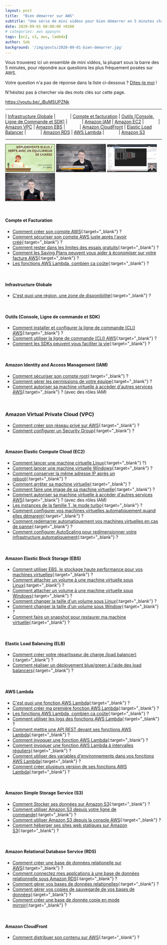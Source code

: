 ```yaml
---
layout: post
title:  "Bien démarrer sur AWS"
subtitle: "Une série de mini vidéos pour bien démarrer en 5 minutes chrono"
date: 2020-09-01 00:00:00 +0100
# categories: aws appsync
tags: [ec2, s3, aws, lambda]
author: Seb
background: '/img/posts/2020-09-01-bien-demarrer.jpg'
---
```


Vous trouverez ici un ensemble de mini vidéos, la plupart sous la barre des 5 minutes, pour répondre aux questions les plus fréquement posées sur AWS.

Votre question n'a pas de réponse dans la liste ci-dessous ? [Dites-le moi](mailto:stormacq@amazon.com) !

N'hésitez pas à chercher via des mots clés sur cette page.

https://youtu.be/_iBuMSUPZNk

--- 

| [Infrastructure Globale](#infrastructure-globale) | &nbsp;&nbsp;&nbsp;&nbsp;&nbsp;&nbsp;&nbsp;&nbsp;&nbsp;&nbsp; | [Compte et facturation](#compte-et-facturation) 
| [Outils (Console, Ligne de Commande et SDK)](#outils-console-ligne-de-commande-et-sdk) | &nbsp;&nbsp;&nbsp;&nbsp;&nbsp;&nbsp;&nbsp;&nbsp;&nbsp;&nbsp; | [Amazon IAM](#amazon-identity-and-access-management-iam) 
| [Amazon EC2](#amazon-elastic-compute-cloud-ec2) | &nbsp;&nbsp;&nbsp;&nbsp;&nbsp;&nbsp;&nbsp;&nbsp;&nbsp;&nbsp; | [Amazon VPC](#amazon-virtual-private-cloud-vpc) 
| [Amazon EBS](#amazon-elastic-block-storage-ebs) | &nbsp;&nbsp;&nbsp;&nbsp;&nbsp;&nbsp;&nbsp;&nbsp;&nbsp;&nbsp; | [Amazon CloudFront](#amazon-cloudfront) 
| [Elastic Load Balancer](#elastic-load-balancing-elb) | &nbsp;&nbsp;&nbsp;&nbsp;&nbsp;&nbsp;&nbsp;&nbsp;&nbsp;&nbsp; |  [Amazon RDS](#amazon-relational-database-service-rds)
| [AWS Lambda](#aws-lambda) | &nbsp;&nbsp;&nbsp;&nbsp;&nbsp;&nbsp;&nbsp;&nbsp;&nbsp;&nbsp; | [Amazon S3](#amazon-simples-torage-service-s3) 

--- 

![video0](/img/posts/2020-09-03_video0.jpg)&nbsp;![video1](/img/posts/2020-09-03_video1.png)&nbsp;![video2](/img/posts/2020-09-03_video2.png)&nbsp;![video3](/img/posts/2020-09-03_video3.png)


<p/>
&nbsp;

#### Compte et Facturation 

- [Comment créer son compte AWS](https://www.youtube.com/watch?v=TjKu5iwr3x8&list=PLL_L4MF1Z7JW_-LW4ikJsgF2EIfpOp-IU&index=24){:target="_blank"} ?
- [Comment sécuriser son compte AWS juste après l'avoir créé](https://www.youtube.com/watch?v=Jk3bJODIVf8&list=PLL_L4MF1Z7JW_-LW4ikJsgF2EIfpOp-IU&index=25){:target="_blank"} ?
- [Comment rester dans les limites des essais gratuits](https://www.youtube.com/watch?v=qbxUI3TxFA4&list=PLL_L4MF1Z7JW_-LW4ikJsgF2EIfpOp-IU&index=26){:target="_blank"} ?
- [Comment les Saving Plans peuvent vous aider à économiser sur votre facture AWS](https://www.youtube.com/watch?v=MmZCFxoxdbc&list=PLL_L4MF1Z7JW_-LW4ikJsgF2EIfpOp-IU&index=27){:target="_blank"} ?
- [Les fonctions AWS Lambda, combien ca coûte](https://www.youtube.com/watch?v=k_pGl8OMKpE&list=PLL_L4MF1Z7JW_-LW4ikJsgF2EIfpOp-IU&index=32){:target="_blank"} ?


<p/>
&nbsp;

#### Infrastructure Globale 

- [C'est quoi une région, une zone de disponibilité](https://www.youtube.com/watch?v=RxWPIcuj6lQ&list=PLL_L4MF1Z7JW_-LW4ikJsgF2EIfpOp-IU){:target="_blank"} ?

<p/>
&nbsp;

#### Outils (Console, Ligne de commande et SDK) 

- [Comment installer et configurer la ligne de commande (CLI) AWS](https://www.youtube.com/watch?v=V63ZzExqQIw&list=PLL_L4MF1Z7JW_-LW4ikJsgF2EIfpOp-IU&index=3){:target="_blank"} ? 
- [Comment utiliser la ligne de commande (CLI) AWS](https://www.youtube.com/watch?v=c7BnfiMSB4Y&list=PLL_L4MF1Z7JW_-LW4ikJsgF2EIfpOp-IU&index=4){:target="_blank"}  ?
- [Comment les SDKs peuvent vous faciliter la vie](https://www.youtube.com/watch?v=q0zeFK2LWPY&list=PLL_L4MF1Z7JW_-LW4ikJsgF2EIfpOp-IU&index=5){:target="_blank"} ?

<p/>
&nbsp;

#### Amazon Identity and Access Management (IAM) 

- [Comment sécuriser son compte root](https://www.youtube.com/watch?v=29qidFrp0fs&list=PLL_L4MF1Z7JW_-LW4ikJsgF2EIfpOp-IU&index=10){:target="_blank"} ?
- [Comment gèrer les permissions de votre équipe](https://www.youtube.com/watch?v=ZMHlBza1l1A&list=PLL_L4MF1Z7JW_-LW4ikJsgF2EIfpOp-IU&index=11){:target="_blank"} ?
- [Comment autoriser sa machine virtuelle à accèder d'autres services AWS](https://www.youtube.com/watch?v=V_-rudjXAXI&list=PLL_L4MF1Z7JW_-LW4ikJsgF2EIfpOp-IU&index=29){:target="_blank"} ? (avec des rôles IAM)

<p/>
&nbsp;

### Amazon Virtual Private Cloud (VPC)

- [Comment créer son réseau privé sur AWS](https://www.youtube.com/watch?v=5ZrDBWP0Okw&list=PLL_L4MF1Z7JW_-LW4ikJsgF2EIfpOp-IU&index=23){:target="_blank"} ?
- [Comment configurer un Security Group](https://www.youtube.com/watch?v=QwhexkU2ya4&list=PLL_L4MF1Z7JW_-LW4ikJsgF2EIfpOp-IU&index=13){:target="_blank"} ?

<p/>
&nbsp;

#### Amazon Elastic Compute Cloud (EC2)

- [Comment lancer une machine cirtuelle Linux](https://www.youtube.com/watch?v=ZbGDmznG0iw&list=PLL_L4MF1Z7JW_-LW4ikJsgF2EIfpOp-IU&index=22){:target="_blank"} ?}
- [Comment lancer une machine virtuelle Windows](https://www.youtube.com/watch?v=aARcLxcGJaU&list=PLL_L4MF1Z7JW_-LW4ikJsgF2EIfpOp-IU&index=21){:target="_blank"} ?
- [Comment conserver la même adresse IP après un reboot](https://www.youtube.com/watch?v=oSMEQlQDohM&list=PLL_L4MF1Z7JW_-LW4ikJsgF2EIfpOp-IU&index=12){:target="_blank"} ?
- [Comment arrêter sa machine virtuelle](https://www.youtube.com/watch?v=Vd6X4DlxghQ&list=PLL_L4MF1Z7JW_-LW4ikJsgF2EIfpOp-IU&index=20){:target="_blank"} ?
- [Comment faire une image de sa machine virtuelle](https://www.youtube.com/watch?v=xjZx37dsVRw&list=PLL_L4MF1Z7JW_-LW4ikJsgF2EIfpOp-IU&index=28){:target="_blank"} ?
- [Comment autoriser sa machine virtuelle à accèder d'autres services AWS](https://www.youtube.com/watch?v=V_-rudjXAXI&list=PLL_L4MF1Z7JW_-LW4ikJsgF2EIfpOp-IU&index=29){:target="_blank"} ? (avec des rôles IAM)
- [Les instances de la famille T, le mode turbo](https://www.youtube.com/watch?v=FYkjT20Cric&list=PLL_L4MF1Z7JW_-LW4ikJsgF2EIfpOp-IU&index=30){:target="_blank"} ?
- [Comment configurer vos machines virtuelles automatiquement quand elles démarent](https://www.youtube.com/watch?v=iivacbYmQ-0&list=PLL_L4MF1Z7JW_-LW4ikJsgF2EIfpOp-IU&index=40){:target="_blank"} ?
- [Comment redémarrer automatiquement vos machines virtuelles en cas de panne](https://www.youtube.com/watch?v=f7WMawmVz6k&list=PLL_L4MF1Z7JW_-LW4ikJsgF2EIfpOp-IU&index=41){:target="_blank"} ?
- [Comment configurer AutoScaling pour redimensionner votre infrastructure automatiquement](https://www.youtube.com/watch?v=NuYTRLt4dMA&list=PLL_L4MF1Z7JW_-LW4ikJsgF2EIfpOp-IU&index=42){:target="_blank"} ?


<p/>
&nbsp;

#### Amazon Elastic Block Storage (EBS)

- [Comment utiliser EBS, le stockage haute performance pour vos machines virtuelles](https://www.youtube.com/watch?v=cNaiezlLdgU&list=PLL_L4MF1Z7JW_-LW4ikJsgF2EIfpOp-IU&index=14){:target="_blank"} ?
- [Comment attacher un volume à une machine virtuelle sous Linux](https://www.youtube.com/watch?v=xt4SZzRHA5w&list=PLL_L4MF1Z7JW_-LW4ikJsgF2EIfpOp-IU&index=15){:target="_blank"} ?
- [Comment attacher un volume à une machine virtuelle sous Windows](https://www.youtube.com/watch?v=TJgwJ0qB-Ss&list=PLL_L4MF1Z7JW_-LW4ikJsgF2EIfpOp-IU&index=16){:target="_blank"} ?
- [Comment changer la taille d'un volume sous Linux](https://www.youtube.com/watch?v=Dg-_8J48_Jc&list=PLL_L4MF1Z7JW_-LW4ikJsgF2EIfpOp-IU&index=17){:target="_blank"} ?
- [Comment changer la taille d'un volume sous Window](https://www.youtube.com/watch?v=nMDiEka4Jgg&list=PLL_L4MF1Z7JW_-LW4ikJsgF2EIfpOp-IU&index=18){:target="_blank"} ?
- [Comment faire un snapshot pour restaurer ma machine virtuelle](https://www.youtube.com/watch?v=3nRWtPDtW_c&list=PLL_L4MF1Z7JW_-LW4ikJsgF2EIfpOp-IU&index=19){:target="_blank"} ?

<p/>
&nbsp;

#### Elastic Load Balancing (ELB)

- [Comment créer votre répartisseur de charge (load balancer)](https://www.youtube.com/watch?v=66vwXpmK9NI&list=PLL_L4MF1Z7JW_-LW4ikJsgF2EIfpOp-IU&index=44){:target="_blank"} ?
- [Comment réaliser un déployement blue/green à l'aide des load balancers](https://www.youtube.com/watch?v=NxbDHn5ryc8&list=PLL_L4MF1Z7JW_-LW4ikJsgF2EIfpOp-IU&index=43){:target="_blank"} ?

<p/>
&nbsp;

#### AWS Lambda

- [C'est quoi une fonction AWS Lambda](https://www.youtube.com/watch?v=JEv8_tMdgNk&list=PLL_L4MF1Z7JW_-LW4ikJsgF2EIfpOp-IU&index=33){:target="_blank"} ?
- [Comment créer ma première fonction AWS Lambda](https://www.youtube.com/watch?v=xQ5Grs3KLJk&list=PLL_L4MF1Z7JW_-LW4ikJsgF2EIfpOp-IU&index=31){:target="_blank"} ?
- [Les fonctions AWS Lambda, combien ca coûte](https://www.youtube.com/watch?v=k_pGl8OMKpE&list=PLL_L4MF1Z7JW_-LW4ikJsgF2EIfpOp-IU&index=32){:target="_blank"} ?
- [Comment utiliser les logs des fonctions AWS Lambda](https://www.youtube.com/watch?v=It-B-X2NuUg&list=PLL_L4MF1Z7JW_-LW4ikJsgF2EIfpOp-IU&index=34){:target="_blank"} ?
- [Comment mettre une API REST devant ses fonctions AWS Lambda](https://www.youtube.com/watch?v=ykPVzUvcLk4&list=PLL_L4MF1Z7JW_-LW4ikJsgF2EIfpOp-IU&index=35){:target="_blank"} ?
- [Comment invoquer une fonction AWS Lambda](https://www.youtube.com/watch?v=Wopa3G5t96o&list=PLL_L4MF1Z7JW_-LW4ikJsgF2EIfpOp-IU&index=36){:target="_blank"} ?
- [Comment invoquer une fonction AWS Lambda à intervalles réguliers](https://www.youtube.com/watch?v=W6qE_U7nEs0&list=PLL_L4MF1Z7JW_-LW4ikJsgF2EIfpOp-IU&index=37){:target="_blank"} ?
- [Comment utiliser des variables d'environnements dans vos fonctions AWS Lambda](https://www.youtube.com/watch?v=T76BhyVtBUk&list=PLL_L4MF1Z7JW_-LW4ikJsgF2EIfpOp-IU&index=38){:target="_blank"} ?
- [Comment créer plusieurs version de ses fonctions AWS Lambda](https://www.youtube.com/watch?v=VpiDZ7lN8LI&list=PLL_L4MF1Z7JW_-LW4ikJsgF2EIfpOp-IU&index=39){:target="_blank"} ?

<p/>
&nbsp;

#### Amazon Simple Storage Service (S3)

- [Comment Stocker ses données sur Amazon S3](https://www.youtube.com/watch?v=4RI3pDKpx38&list=PLL_L4MF1Z7JW_-LW4ikJsgF2EIfpOp-IU&index=9){:target="_blank"} ?
- [Comment utiliser Amazon S3 depuis votre ligne de commande](https://www.youtube.com/watch?v=qBiJd-CpqI4&list=PLL_L4MF1Z7JW_-LW4ikJsgF2EIfpOp-IU&index=2){:target="_blank"} ?
- [Comment utiliser Amazon S3 depuis la console AWS](https://www.youtube.com/watch?v=y9DfZWGmqaY&list=PLL_L4MF1Z7JW_-LW4ikJsgF2EIfpOp-IU&index=8){:target="_blank"} ?
- [Comment héberger ses sites web statiques sur Amazon S3](https://www.youtube.com/watch?v=-UZH_B2o7YY&list=PLL_L4MF1Z7JW_-LW4ikJsgF2EIfpOp-IU&index=6){:target="_blank"} ?

<p/>
&nbsp;

#### Amazon Relational Database Service (RDS)

- [Comment créer une base de données relationelle sur AWS](https://www.youtube.com/watch?v=adB--KhJ95w&list=PLL_L4MF1Z7JW_-LW4ikJsgF2EIfpOp-IU&index=47){:target="_blank"} ?
- [Comment connectez mes applcations à une base de données relationnelle sous Amazon RDS](https://www.youtube.com/watch?v=48SW96Obb-M&list=PLL_L4MF1Z7JW_-LW4ikJsgF2EIfpOp-IU&index=49){:target="_blank"} ?
- [Comment gèrer vos bases de données relationelles](https://www.youtube.com/watch?v=LRBkGdKyH_4&list=PLL_L4MF1Z7JW_-LW4ikJsgF2EIfpOp-IU&index=48){:target="_blank"} ?
- [Comment gèrer vos copies de sauvegarde de vos bases de données](https://www.youtube.com/watch?v=ltfO923DYAA&list=PLL_L4MF1Z7JW_-LW4ikJsgF2EIfpOp-IU&index=46){:target="_blank"} ?
- [Comment créer une base de donnée copie en mode mirroir](https://www.youtube.com/watch?v=zdUvPD8Xu1o&list=PLL_L4MF1Z7JW_-LW4ikJsgF2EIfpOp-IU&index=45){:target="_blank"} ?

<p/>
&nbsp;

#### Amazon CloudFront

- [Comment distribuer son contenu sur AWS](https://www.youtube.com/watch?v=5AbIzH7Q3ZA&list=PLL_L4MF1Z7JW_-LW4ikJsgF2EIfpOp-IU&index=7){:target="_blank"} ?